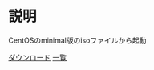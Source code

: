 # 説明
CentOSのminimal版のisoファイルから起動

[ダウンロード](https://ftp.jaist.ac.jp/pub/Linux/CentOS-vault/6.4/isos/x86_64/CentOS-6.4-x86_64-minimal.iso)
[一覧](https://ftp.jaist.ac.jp/pub/Linux/CentOS-vault/6.4/isos/x86_64/)


